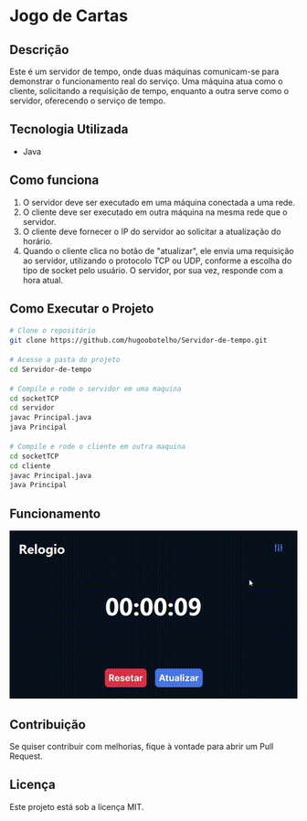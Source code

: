 # Jogo de Cartas

## Descrição
Este é um servidor de tempo, onde duas máquinas comunicam-se para demonstrar o funcionamento real do serviço. Uma máquina atua como o cliente, solicitando a requisição de tempo, enquanto a outra serve como o servidor, oferecendo o serviço de tempo.
## Tecnologia Utilizada
- Java

## Como funciona
1. O servidor deve ser executado em uma máquina conectada a uma rede.
2. O cliente deve ser executado em outra máquina na mesma rede que o servidor.
3. O cliente deve fornecer o IP do servidor ao solicitar a atualização do horário.
4. Quando o cliente clica no botão de "atualizar", ele envia uma requisição ao servidor, utilizando o protocolo TCP ou UDP, conforme a escolha do tipo de socket pelo usuário. O servidor, por sua vez, responde com a hora atual.

## Como Executar o Projeto
```bash
# Clone o repositório
git clone https://github.com/hugoobotelho/Servidor-de-tempo.git

# Acesse a pasta do projeto
cd Servidor-de-tempo

# Compile e rode o servidor em uma maquina
cd socketTCP
cd servidor
javac Principal.java
java Principal

# Compile e rode o cliente em outra maquina
cd socketTCP
cd cliente
javac Principal.java
java Principal
```

## Funcionamento
![Funcionamento](https://github.com/hugoobotelho/Servidor-de-tempo/raw/main/funcionamento.gif)

## Contribuição
Se quiser contribuir com melhorias, fique à vontade para abrir um Pull Request.

## Licença
Este projeto está sob a licença MIT.

